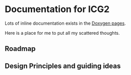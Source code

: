 # Documentation for ICG2

Lots of inline documentation exists in the [Doxygen pages](doxygen/html/index.html). 

Here is a place for me to put all my scattered thoughts.

## Roadmap

## Design Principles and guiding ideas

## 